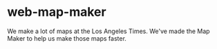 # web-map-maker

We make a lot of maps at the Los Angeles Times. We've made the Map Maker to help us make those maps faster.
